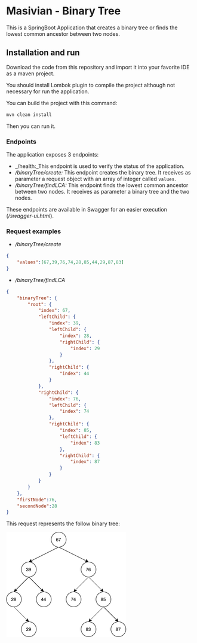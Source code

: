 # Masivian - Binary Tree

This is a SpringBoot Application that creates a binary tree or finds the lowest common ancestor between two nodes.

## Installation and run

Download the code from this repository and import it into your favorite IDE as a maven project. 

You should install Lombok plugin to compile the project although not necessary for run the application.

You can build the project with this command:

```bash
mvn clean install
```
Then you can run it.

### Endpoints

The application exposes 3 endpoints:
+ _/health:_This endpoint is used to verify the status of the application.
+ _/binaryTree/create:_ This endpoint creates the binary tree. It receives as parameter a request object with an array of integer called `values`.
+ _/binaryTree/findLCA:_ This endpoint finds the lowest common ancestor between two nodes. It receives as parameter a binary tree and the two nodes.

These endpoints are available in Swagger for an easier execution (_/swagger-ui.html_).

### Request examples

+ _/binaryTree/create_
```json
{
    "values":[67,39,76,74,28,85,44,29,87,83]
}
```

+ _/binaryTree/findLCA_
```json
{
	"binaryTree": {
	    "root": {
	        "index": 67,
	        "leftChild": {
	            "index": 39,
	            "leftChild": {
	                "index": 28,
	                "rightChild": {
	                    "index": 29
	                }
	            },
	            "rightChild": {
	                "index": 44
	            }
	        },
	        "rightChild": {
	            "index": 76,
	            "leftChild": {
	                "index": 74
	            },
	            "rightChild": {
	                "index": 85,
	                "leftChild": {
	                    "index": 83
	                },
	                "rightChild": {
	                    "index": 87
	                }
	            }
	        }
	    }
	},
	"firstNode":76,
	"secondNode":28
}
```
This request represents the follow binary tree:

![Binary Tree Example](binary-tree-example.png)
